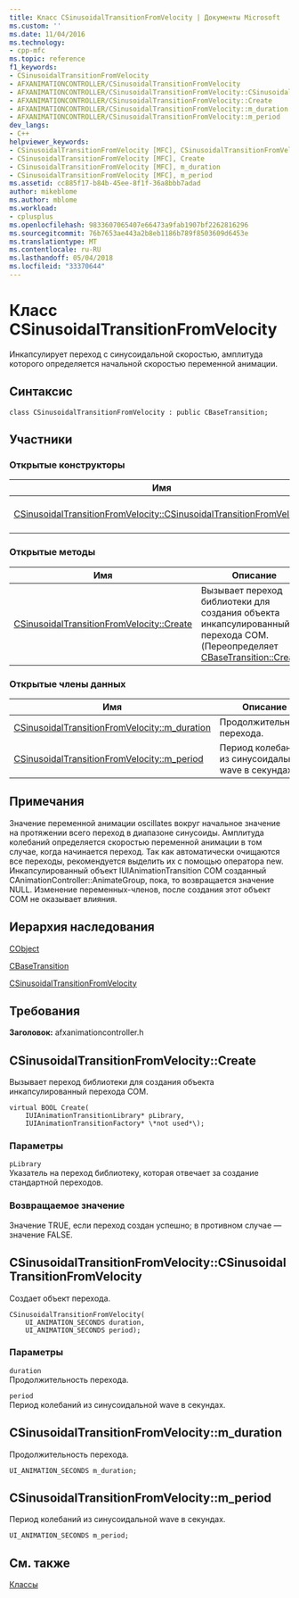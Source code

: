 ```yaml
---
title: Класс CSinusoidalTransitionFromVelocity | Документы Microsoft
ms.custom: ''
ms.date: 11/04/2016
ms.technology:
- cpp-mfc
ms.topic: reference
f1_keywords:
- CSinusoidalTransitionFromVelocity
- AFXANIMATIONCONTROLLER/CSinusoidalTransitionFromVelocity
- AFXANIMATIONCONTROLLER/CSinusoidalTransitionFromVelocity::CSinusoidalTransitionFromVelocity
- AFXANIMATIONCONTROLLER/CSinusoidalTransitionFromVelocity::Create
- AFXANIMATIONCONTROLLER/CSinusoidalTransitionFromVelocity::m_duration
- AFXANIMATIONCONTROLLER/CSinusoidalTransitionFromVelocity::m_period
dev_langs:
- C++
helpviewer_keywords:
- CSinusoidalTransitionFromVelocity [MFC], CSinusoidalTransitionFromVelocity
- CSinusoidalTransitionFromVelocity [MFC], Create
- CSinusoidalTransitionFromVelocity [MFC], m_duration
- CSinusoidalTransitionFromVelocity [MFC], m_period
ms.assetid: cc885f17-b84b-45ee-8f1f-36a8bbb7adad
author: mikeblome
ms.author: mblome
ms.workload:
- cplusplus
ms.openlocfilehash: 9833607065407e66473a9fab1907bf2262816296
ms.sourcegitcommit: 76b7653ae443a2b8eb1186b789f8503609d6453e
ms.translationtype: MT
ms.contentlocale: ru-RU
ms.lasthandoff: 05/04/2018
ms.locfileid: "33370644"
---
```

# <a name="csinusoidaltransitionfromvelocity-class"></a>Класс CSinusoidalTransitionFromVelocity
Инкапсулирует переход с синусоидальной скоростью, амплитуда которого определяется начальной скоростью переменной анимации.  
  
## <a name="syntax"></a>Синтаксис  
  
```  
class CSinusoidalTransitionFromVelocity : public CBaseTransition;  
```  
  
## <a name="members"></a>Участники  
  
### <a name="public-constructors"></a>Открытые конструкторы  
  
|Имя|Описание|  
|----------|-----------------|  
|[CSinusoidalTransitionFromVelocity::CSinusoidalTransitionFromVelocity](#csinusoidaltransitionfromvelocity)|Создает объект перехода.|  
  
### <a name="public-methods"></a>Открытые методы  
  
|Имя|Описание|  
|----------|-----------------|  
|[CSinusoidalTransitionFromVelocity::Create](#create)|Вызывает переход библиотеки для создания объекта инкапсулированный перехода COM. (Переопределяет [CBaseTransition::Create](../../mfc/reference/cbasetransition-class.md#create).)|  
  
### <a name="public-data-members"></a>Открытые члены данных  
  
|Имя|Описание|  
|----------|-----------------|  
|[CSinusoidalTransitionFromVelocity::m_duration](#m_duration)|Продолжительность перехода.|  
|[CSinusoidalTransitionFromVelocity::m_period](#m_period)|Период колебаний из синусоидальной wave в секундах.|  
  
## <a name="remarks"></a>Примечания  
 Значение переменной анимации oscillates вокруг начальное значение на протяжении всего переход в диапазоне синусоиды. Амплитуда колебаний определяется скоростью переменной анимации в том случае, когда начинается переход. Так как автоматически очищаются все переходы, рекомендуется выделить их с помощью оператора new. Инкапсулированный объект IUIAnimationTransition COM созданный CAnimationController::AnimateGroup, пока, то возвращается значение NULL. Изменение переменных-членов, после создания этот объект COM не оказывает влияния.  
  
## <a name="inheritance-hierarchy"></a>Иерархия наследования  
 [CObject](../../mfc/reference/cobject-class.md)  
  
 [CBaseTransition](../../mfc/reference/cbasetransition-class.md)  
  
 [CSinusoidalTransitionFromVelocity](../../mfc/reference/csinusoidaltransitionfromvelocity-class.md)  
  
## <a name="requirements"></a>Требования  
 **Заголовок:** afxanimationcontroller.h  
  
##  <a name="create"></a>  CSinusoidalTransitionFromVelocity::Create  
 Вызывает переход библиотеки для создания объекта инкапсулированный перехода COM.  
  
```  
virtual BOOL Create(
    IUIAnimationTransitionLibrary* pLibrary,  
    IUIAnimationTransitionFactory* \*not used*\);
```  
  
### <a name="parameters"></a>Параметры  
 `pLibrary`  
 Указатель на переход библиотеку, которая отвечает за создание стандартной переходов.  
  
### <a name="return-value"></a>Возвращаемое значение  
 Значение TRUE, если переход создан успешно; в противном случае — значение FALSE.  
  
##  <a name="csinusoidaltransitionfromvelocity"></a>  CSinusoidalTransitionFromVelocity::CSinusoidalTransitionFromVelocity  
 Создает объект перехода.  
  
```  
CSinusoidalTransitionFromVelocity(
    UI_ANIMATION_SECONDS duration,  
    UI_ANIMATION_SECONDS period);
```  
  
### <a name="parameters"></a>Параметры  
 `duration`  
 Продолжительность перехода.  
  
 `period`  
 Период колебаний из синусоидальной wave в секундах.  
  
##  <a name="m_duration"></a>  CSinusoidalTransitionFromVelocity::m_duration  
 Продолжительность перехода.  
  
```  
UI_ANIMATION_SECONDS m_duration;  
```  
  
##  <a name="m_period"></a>  CSinusoidalTransitionFromVelocity::m_period  
 Период колебаний из синусоидальной wave в секундах.  
  
```  
UI_ANIMATION_SECONDS m_period;  
```  
  
## <a name="see-also"></a>См. также  
 [Классы](../../mfc/reference/mfc-classes.md)
